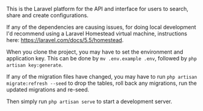 This is the Laravel platform for the API and interface for users to search, share and create configurations.

If any of the dependencies are causing issues, for doing local development I'd recommend using a Laravel Homestead virtual machine, instructions here: https://laravel.com/docs/5.5/homestead.

When you clone the project, you may have to set the environment and application key. This can be done by `mv .env.example .env`, followed by `php artisan key:generate`.

If any of the migration files have changed, you may have to run `php artisan migrate:refresh --seed` to drop the tables, roll back any migrations, run the updated migrations and re-seed.

Then simply run `php artisan serve` to start a development server.


